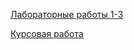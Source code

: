 [Лабораторные работы 1-3](https://kiruhas.github.io/KirillOvchinnikov.github.io/ramus/lab1-3.html)

[Курсовая работа](https://github.com/Kiruhas/KirillOvchinnikov.github.io/wiki/%D0%9A%D1%83%D1%80%D1%81%D0%BE%D0%B2%D0%B0%D1%8F-%D1%80%D0%B0%D0%B1%D0%BE%D1%82%D0%B0)
